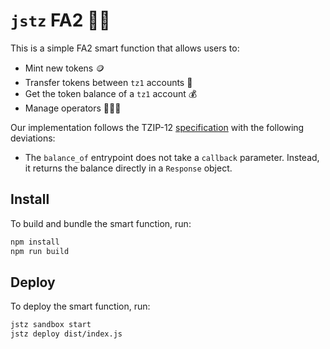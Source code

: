 # `jstz` FA2 👨‍⚖️

This is a simple FA2 smart function that allows users to:

- Mint new tokens 🪙
- Transfer tokens between `tz1` accounts 🤝
- Get the token balance of a `tz1` account 💰
- Manage operators 🧑‍🤝‍🧑

Our implementation follows the TZIP-12 [specification](https://tzip.tezosagora.org/proposal/tzip-12/) with the following deviations:

- The `balance_of` entrypoint does not take a `callback` parameter. Instead, it returns the balance directly in a `Response` object.

## Install

To build and bundle the smart function, run:

```sh
npm install
npm run build
```

## Deploy

To deploy the smart function, run:

```sh
jstz sandbox start
jstz deploy dist/index.js
```
